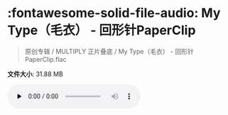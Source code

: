 # :fontawesome-solid-file-audio: My Type（毛衣） - 回形针PaperClip

> 原创专辑 / MULTIPLY 正片叠底 / My Type（毛衣） - 回形针PaperClip.flac

**文件大小**: 31.88 MB

<audio preload="none" controls><source src="https://file.hsyhx.top/原创专辑/MULTIPLY_正片叠底/My Type（毛衣） - 回形针PaperClip.flac" type="audio/mpeg">您的浏览器不支持此音频格式</audio>